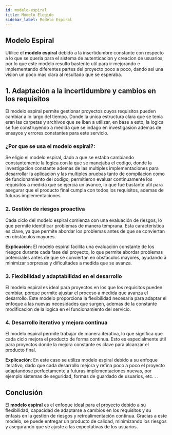 ```yaml
---
id: modelo-espiral
title: Modelo Elegido
sidebar_label: Modelo Espiral
---
```


## Modelo Espiral

Utilice el **modelo espiral** debido a la insertidumbre constante con respecto a lo que se queria para el sistema de autenticacion y creacion de usuarios, por lo que este modelo resulto bastente util para ir mejorando e implementando diferentes partes del proyecto poco a poco, dando asi una vision un poco mas clara al resultado que se esperaba.

## 1. **Adaptación a la incertidumbre y cambios en los requisitos**

El modelo espiral permite gestionar proyectos cuyos requisitos pueden cambiar a lo largo del tiempo. Donde la unica estructura clara que se tenia eran las carpetas y archivos que se iban a utilizar, en base a esto, la logica se fue construyendo a medida que se indago en investigasion ademas de ensayos y errores constantes para este servicio.

### ¿Por que se usa el modelo espiral?:

 Se eligio el modelo espiral, dado a que se estaba cambiando constantemente la logica con la que se manejaba el codigo, donde la investigacion constante ademas de las multiples implementaciones para desarrollar la aplicacion y las multiples pruebas tanto de compilacion como de funcionamiento del codigo, permitieron evaluar continuamente los requisitos a medida que se ejercia un avance, lo que fue bastante util para asegurar que el producto final cumpla con todos los requisitos, ademas de futuras implementaciones.

### 2. **Gestión de riesgos proactiva**

Cada ciclo del modelo espiral comienza con una evaluación de riesgos, lo que permite identificar problemas de manera temprana. Esta característica es clave, ya que permite abordar los problemas antes de que se conviertan en obstáculos mayores.

**Explicación**:
 El modelo espiral facilita una evaluación constante de los riesgos durante cada fase del proyecto, lo que permite abordar problemas potenciales antes de que se conviertan en obstáculos mayores, ayudando a minimizar sorpresas y dificultades a medida que se avanza.

### 3. **Flexibilidad y adaptabilidad en el desarrollo**

El modelo espiral es ideal para proyectos en los que los requisitos pueden cambiar, porque permite ajustar el proceso a medida que avanza el desarrollo. Este modelo proporciona la flexibilidad necesaria para adaptar el enfoque a las nuevas necesidades que surgen, ademas de la constante modificacion de la logica en el funcionamiento del servicio.

### 4. **Desarrollo iterativo y mejora continua**

El modelo espiral permite trabajar de manera iterativa, lo que significa que cada ciclo mejora el producto de forma continua. Esto es especialmente útil para proyectos donde la mejora constante es clave para alcanzar el producto final.

**Explicación**:
En este caso se utiliza modelo espiral debido a su enfoque iterativo, dado que cada desarrollo mejora y refina poco a poco el proyecto adaptandose perfectamente a futuras implementaciones nuevas, por ejemplo sistemas de seguridad, formas de guardado de usuarios, etc. . .

## Conclusión

El **modelo espiral** es el enfoque ideal para el proyecto debido a su flexibilidad, capacidad de adaptarse a cambios en los requisitos y su énfasis en la gestión de riesgos y retroalimentación continua. Gracias a este modelo, se puede entregar un producto de calidad, minimizando los riesgos y asegurando que se ajuste a las expectativas de los usuarios.